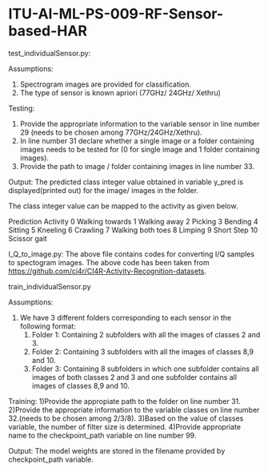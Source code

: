 # ITU-AI-ML-PS-009-RF-Sensor-based-HAR
test_individualSensor.py:

Assumptions:
1) Spectrogram images are provided for classification.
2) The type of sensor is known apriori (77GHz/ 24GHz/ Xethru)

Testing:
1) Provide the appropriate information to the variable sensor in line number 29 (needs to be chosen among 77GHz/24GHz/Xethru).
2) In line number 31 declare whether a single image or a folder containing images needs to be tested for (0 for single image and 1 folder containing images).
3) Provide the path to image / folder containing images in line number 33.

Output:
The predicted class integer value obtained in variable y_pred is displayed(printed out) for the image/ images in the folder.

The class integer value can be mapped to the activity as given below.

Prediction	Activity
0		Walking towards
1		Walking away
2		Picking
3		Bending
4		Sitting
5		Kneeling
6		Crawling
7		Walking both toes
8		Limping
9		Short Step
10		Scissor gait



I_Q_to_image.py:
The above file contains codes for converting I/Q samples to spectogram images. The above code has been taken from https://github.com/ci4r/CI4R-Activity-Recognition-datasets. 

train_individualSensor.py

Assumptions:
1) We have 3 different folders corresponding to each sensor in the following format:
	1. Folder 1: Containing 2 subfolders with all the images of classes 2 and 3.
	2. Folder 2: Containing 3 subfolders with all the images of classes 8,9 and 10.
	3. Folder 3: Containing 8 subfolders in which one subfolder contains all images of both classes 2 and 3 and one subfolder contains all images of classes 8,9 and 10.

Training:
1)Provide the appropiate path to the folder on line number 31.
2)Provide the appropriate information to the variable classes on line number 32.(needs to be chosen among 2/3/8).
3)Based on the value of classes variable, the number of filter size is determined.
4)Provide appropriate name to the checkpoint_path variable on line number 99.

Output:
The model weights are stored in the filename provided by checkpoint_path variable.

